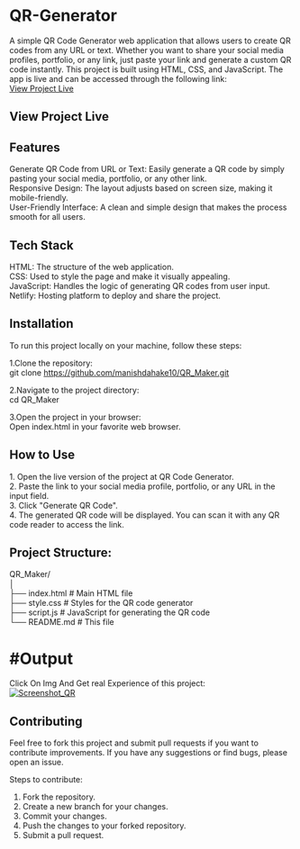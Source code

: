 # QR-Generator
A simple QR Code Generator web application that allows users to create QR codes from any URL or text. Whether you want to share your social media profiles, portfolio, or any link, just paste your link and generate a custom QR code instantly. This project is built using HTML, CSS, and JavaScript. The app is live and can be accessed through the following link:<br>
<a href="https://codifyqr.netlify.app">View Project Live</a>

<h2>View Project Live</h2>

<h2>Features</h2>
Generate QR Code from URL or Text: Easily generate a QR code by simply pasting your social media, portfolio, or any other link.<br>
Responsive Design: The layout adjusts based on screen size, making it mobile-friendly.<br>
User-Friendly Interface: A clean and simple design that makes the process smooth for all users.<br>

<h2>Tech Stack</h2>
HTML: The structure of the web application.<br>
CSS: Used to style the page and make it visually appealing.<br>
JavaScript: Handles the logic of generating QR codes from user input.<br>
Netlify: Hosting platform to deploy and share the project.<br>

<h2>Installation</h2>
To run this project locally on your machine, follow these steps:<br>

1.Clone the repository:<br>
git clone https://github.com/manishdahake10/QR_Maker.git<br>

2.Navigate to the project directory:<br>
cd QR_Maker<br>

3.Open the project in your browser:<br>
Open index.html in your favorite web browser.<br>

<h2>How to Use</h2>
1. Open the live version of the project at QR Code Generator.<br>
2. Paste the link to your social media profile, portfolio, or any URL in the input field.<br>
3. Click "Generate QR Code".<br>
4. The generated QR code will be displayed. You can scan it with any QR code reader to access the link.<br>

<h2>Project Structure:</h2>
QR_Maker/<br>
│<br>
├── index.html          # Main HTML file<br>
├── style.css           # Styles for the QR code generator<br>
├── script.js           # JavaScript for generating the QR code<br>
└── README.md           # This file<br>

# #Output
Click On Img And Get real Experience of this project:<br>
<a href="https://codifyqr.netlify.app">![Screenshot_QR](https://github.com/user-attachments/assets/c073439a-59f7-4a79-89b8-dab940ec1252)</a>


<h2>Contributing</h2>
Feel free to fork this project and submit pull requests if you want to contribute improvements. If you have any suggestions or find bugs, please open an issue.

Steps to contribute:
1. Fork the repository.<br>
2. Create a new branch for your changes.<br>
3. Commit your changes.<br>
4. Push the changes to your forked repository.<br>
5. Submit a pull request.<br>
